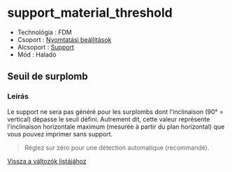 # support\_material\_threshold

* Technológia : FDM
* Csoport : [Nyomtatási beállítások](../../konfig/print_settings.md)
* Alcsoport : [Support](../../beallitasok/print_settings.md#support)
* Mód : Haladó

## Seuil de surplomb

### Leírás

Le support ne sera pas généré pour les surplombs dont l'inclinaison \(90° = vertical\) dépasse le seuil défini. Autrement dit, cette valeur représente l'inclinaison horizontale maximum \(mesurée à partir du plan horizontal\) que vous pouvez imprimer sans support.

> Réglez sur zéro pour une détection automatique \(recommandé\).

[Vissza a változók listájához](/)


